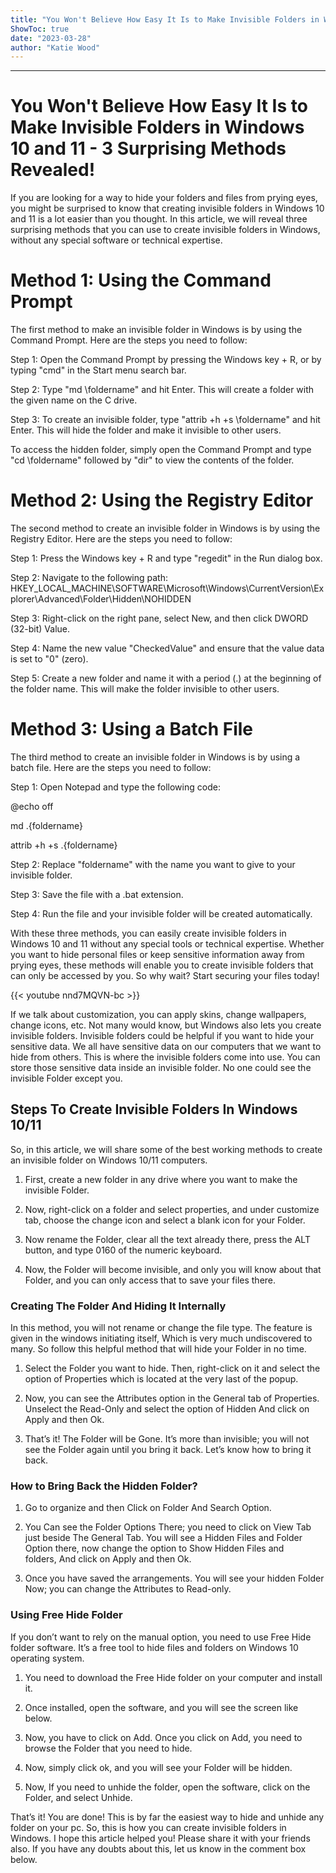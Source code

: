 ```yaml
---
title: "You Won't Believe How Easy It Is to Make Invisible Folders in Windows 10 and 11 - 3 Surprising Methods Revealed!"
ShowToc: true 
date: "2023-03-28"
author: "Katie Wood"
---
```

*****
# You Won't Believe How Easy It Is to Make Invisible Folders in Windows 10 and 11 - 3 Surprising Methods Revealed!

If you are looking for a way to hide your folders and files from prying eyes, you might be surprised to know that creating invisible folders in Windows 10 and 11 is a lot easier than you thought. In this article, we will reveal three surprising methods that you can use to create invisible folders in Windows, without any special software or technical expertise.

# Method 1: Using the Command Prompt

The first method to make an invisible folder in Windows is by using the Command Prompt. Here are the steps you need to follow:

Step 1: Open the Command Prompt by pressing the Windows key + R, or by typing "cmd" in the Start menu search bar.

Step 2: Type "md \foldername" and hit Enter. This will create a folder with the given name on the C drive.

Step 3: To create an invisible folder, type "attrib +h +s \foldername" and hit Enter. This will hide the folder and make it invisible to other users.

To access the hidden folder, simply open the Command Prompt and type "cd \foldername" followed by "dir" to view the contents of the folder.

# Method 2: Using the Registry Editor

The second method to create an invisible folder in Windows is by using the Registry Editor. Here are the steps you need to follow:

Step 1: Press the Windows key + R and type "regedit" in the Run dialog box.

Step 2: Navigate to the following path: HKEY_LOCAL_MACHINE\SOFTWARE\Microsoft\Windows\CurrentVersion\Explorer\Advanced\Folder\Hidden\NOHIDDEN

Step 3: Right-click on the right pane, select New, and then click DWORD (32-bit) Value.

Step 4: Name the new value "CheckedValue" and ensure that the value data is set to "0" (zero).

Step 5: Create a new folder and name it with a period (.) at the beginning of the folder name. This will make the folder invisible to other users.

# Method 3: Using a Batch File

The third method to create an invisible folder in Windows is by using a batch file. Here are the steps you need to follow:

Step 1: Open Notepad and type the following code:

@echo off

md .{foldername}

attrib +h +s .{foldername}

Step 2: Replace "foldername" with the name you want to give to your invisible folder.

Step 3: Save the file with a .bat extension.

Step 4: Run the file and your invisible folder will be created automatically.

With these three methods, you can easily create invisible folders in Windows 10 and 11 without any special tools or technical expertise. Whether you want to hide personal files or keep sensitive information away from prying eyes, these methods will enable you to create invisible folders that can only be accessed by you. So why wait? Start securing your files today!

{{< youtube nnd7MQVN-bc >}} 



If we talk about customization, you can apply skins, change wallpapers, change icons, etc. Not many would know, but Windows also lets you create invisible folders. Invisible folders could be helpful if you want to hide your sensitive data.
We all have sensitive data on our computers that we want to hide from others. This is where the invisible folders come into use. You can store those sensitive data inside an invisible folder. No one could see the invisible Folder except you.

 
## Steps To Create Invisible Folders In Windows 10/11


So, in this article, we will share some of the best working methods to create an invisible folder on Windows 10/11 computers.
1. First, create a new folder in any drive where you want to make the invisible Folder.

2. Now, right-click on a folder and select properties, and under customize tab, choose the change icon and select a blank icon for your Folder.

3. Now rename the Folder, clear all the text already there, press the ALT button, and type 0160 of the numeric keyboard.

4. Now, the Folder will become invisible, and only you will know about that Folder, and you can only access that to save your files there.

 
### Creating The Folder And Hiding It Internally


In this method, you will not rename or change the file type. The feature is given in the windows initiating itself, Which is very much undiscovered to many. So follow this helpful method that will hide your Folder in no time.
1. Select the Folder you want to hide. Then, right-click on it and select the option of Properties which is located at the very last of the popup.

2. Now, you can see the Attributes option in the General tab of Properties. Unselect the Read-Only and select the option of Hidden And click on Apply and then Ok.

3. That’s it! The Folder will be Gone. It’s more than invisible; you will not see the Folder again until you bring it back. Let’s know how to bring it back.


 
### How to Bring Back the Hidden Folder?


1. Go to organize and then Click on Folder And Search Option.

2. You Can see the Folder Options There; you need to click on View Tab just beside The General Tab. You will see a Hidden Files and Folder Option there, now change the option to Show Hidden Files and folders, And click on Apply and then Ok.

3. Once you have saved the arrangements. You will see your hidden Folder Now; you can change the Attributes to Read-only.


 
### Using Free Hide Folder


If you don’t want to rely on the manual option, you need to use Free Hide folder software. It’s a free tool to hide files and folders on Windows 10 operating system.
1. You need to download the Free Hide folder on your computer and install it.

2. Once installed, open the software, and you will see the screen like below.

3. Now, you have to click on Add. Once you click on Add, you need to browse the Folder that you need to hide.

4. Now, simply click ok, and you will see your Folder will be hidden.

5. Now, If you need to unhide the folder, open the software, click on the Folder, and select Unhide.

That’s it! You are done! This is by far the easiest way to hide and unhide any folder on your pc.
So, this is how you can create invisible folders in Windows. I hope this article helped you! Please share it with your friends also. If you have any doubts about this, let us know in the comment box below.





